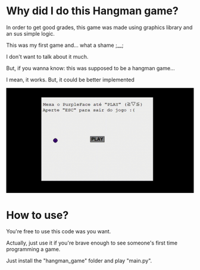 # Why did I do this Hangman game?

In order to get good grades, this game was made using graphics library and an sus simple logic.

This was my first game and... what a shame ;__;

I don't want to talk about it much.

But, if you wanna know: this was supposed to be a hangman game...

I mean, it works. But, it could be better implemented

![Demo](https://github.com/3Strela/Games_University/blob/main/_secret_folder/hangman.gif)

# How to use?

You're free to use this code was you want.

Actually, just use it if you're brave enough to see someone's first time programming a game.

Just install the "hangman_game" folder and play "main.py".